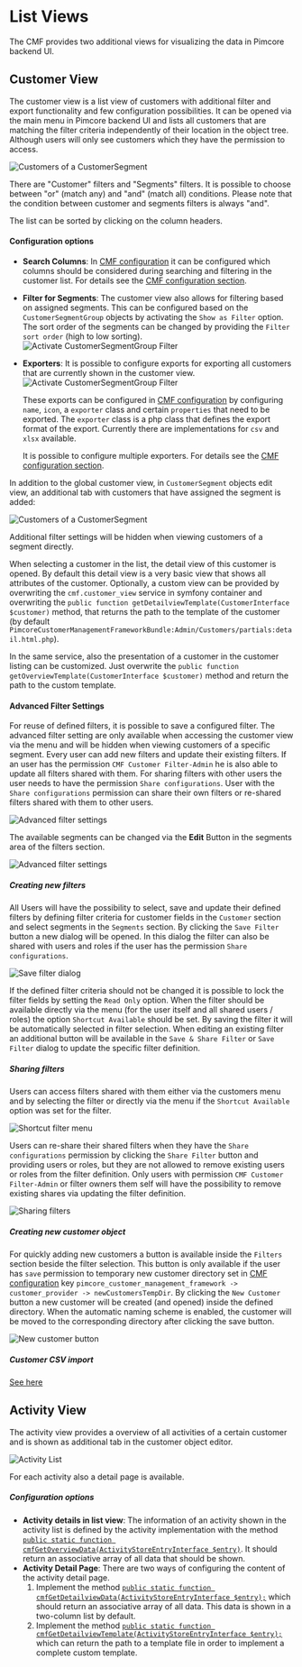 # List Views

The CMF provides two additional views for visualizing the data in Pimcore backend UI.

## Customer View

The customer view is a list view of customers with additional filter and export functionality and few configuration 
possibilities. It can be opened via the main menu in Pimcore backend UI and lists all customers that are matching the 
filter criteria independently of their location in the object tree. Although users will only see customers which they have the permission to access.

![Customers of a CustomerSegment](./img/customer-list-2.png)

There are "Customer" filters and "Segments" filters. It is possible to choose between "or" (match any) and "and" (match all) conditions.
Please note that the condition between customer and segments filters is always "and".
 
The list can be sorted by clicking on the column headers.

#### Configuration options
- **Search Columns**: In [CMF configuration](./03_Configuration.md) it can be configured which columns should be considered 
  during searching and filtering in the customer list. For details see the [CMF configuration section](./03_Configuration.md).
   
- **Filter for Segments**: The customer view also allows for filtering based on assigned segments. This can be configured
  based on the `CustomerSegmentGroup` objects by activating the `Show as Filter` option. The sort order of the segments can
  be changed by providing the `Filter sort order` (high to low sorting).
  ![Activate CustomerSegmentGroup Filter](./img/customer-list-3.png)
  
- **Exporters**: It is possible to configure exports for exporting all customers that are currently shown in the customer view. 
  ![Activate CustomerSegmentGroup Filter](./img/customer-list-4.jpg)
  
  These exports can be configured in [CMF configuration](./03_Configuration.md) by configuring `name`, `icon`, a `exporter` class
  and certain `properties` that need to be exported. The `exporter` class is a php class that defines the export format 
  of the export. Currently there are implementations for `csv` and `xlsx` available. 
  
  It is possible to configure multiple exporters.  For details see the [CMF configuration section](./03_Configuration.md). 
  

In addition to the global customer view, in `CustomerSegment` objects edit view, an additional tab with customers that 
have assigned the segment is added: 

![Customers of a CustomerSegment](./img/customer-list-5.png)

Additional filter settings will be hidden when viewing customers of a segment directly.

When selecting a customer in the list, the detail view of this customer is opened. By default this detail view is a very 
basic view that shows all attributes of the customer. Optionally, a custom view can be provided by overwriting the 
`cmf.customer_view` service in symfony container and overwriting the `public function getDetailviewTemplate(CustomerInterface $customer)`
method, that returns the path to the template of the customer (by default `PimcoreCustomerManagementFrameworkBundle:Admin/Customers/partials:detail.html.php`).  

In the same service, also the presentation of a customer in the customer listing can be customized. Just overwrite the 
`public function getOverviewTemplate(CustomerInterface $customer)` method and return the path to the custom template.  

#### Advanced Filter Settings

For reuse of defined filters, it is possible to save a configured filter. The advanced filter setting are 
only available when accessing the customer view via the menu and will be hidden when viewing customers of a specific segment.
Every user can add new filters and update their existing filters. If an user has the permission `CMF Customer Filter-Admin` he is also able to 
update all filters shared with them. For sharing filters with other users the user needs to have the permission `Share configurations`. 
User with the `Share configurations` permission can share their own filters or re-shared filters shared with them to other users.

![Advanced filter settings](./img/advanced-filter-settings-1.png)

The available segments can be changed via the **Edit** Button in the segments area of the filters section.

![Advanced filter settings](./img/advanced-filter-settings-5.png)

##### Creating new filters

All Users will have the possibility to select, save and update their defined filters by defining filter criteria for 
customer fields in the `Customer` section and select segments in the `Segments` section. 
By clicking the `Save Filter` button a new dialog will be opened. In this dialog the filter can also be shared with users 
and roles if the user has the permission `Share configurations`. 

![Save filter dialog](./img/advanced-filter-settings-2.png)

If the defined filter criteria should not be changed it is possible to lock the filter fields by setting the `Read Only` option. 
When the filter should be available directly via the menu (for the user itself and all shared users / roles) the option `Shortcut Available` should be set. 
By saving the filter it will be automatically selected in filter selection. When editing an existing filter an additional
button will be available in the `Save & Share Filter` or `Save Filter` dialog to update the specific filter definition.

##### Sharing filters

Users can access filters shared with them either via the customers menu and by selecting the filter or directly via the menu
if the `Shortcut Available` option was set for the filter.

![Shortcut filter menu](./img/advanced-filter-settings-3.png)

Users can re-share their shared filters when they have the `Share configurations` permission by clicking the `Share Filter` 
button and providing users or roles, but they are not allowed to remove existing users or roles from the filter definition. 
Only users with permission `CMF Customer Filter-Admin` or filter owners them self will have the possibility to remove 
existing shares via updating the filter definition.

![Sharing filters](./img/advanced-filter-settings-4.png)

##### Creating new customer object

For quickly adding new customers a button is available inside the `Filters` section beside the filter selection. This button is 
only available if the user has `save` permission to temporary new customer directory set in [CMF configuration](./03_Configuration.md) 
key `pimcore_customer_management_framework -> customer_provider -> newCustomersTempDir`. By clicking the `New Customer` button a 
new customer will be created (and opened) inside the defined directory. When the automatic naming scheme is enabled, the customer will be moved to the corresponding directory after clicking the save button.

![New customer button](./img/new-customer-1.png)

##### Customer CSV import
[See here](./29_CustomerImport.md)

## Activity View

The activity view provides a overview of all activities of a certain customer and is shown as additional tab in the 
customer object editor. 

![Activity List](./img/activity-list-1.jpg)

For each activity also a detail page is available.  

##### Configuration options
- **Activity details in list view**: The information of an activity shown in the activity list is defined by the activity 
implementation with the method 
[`public static function cmfGetOverviewData(ActivityStoreEntryInterface $entry)`](https://github.com/pimcore/customer-data-framework/blob/master/src/Model/ActivityInterface.php#L112). 
It should return an associative array of all data that should be shown.  
- **Activity Detail Page**: There are two ways of configuring the content of the activity detail page. 
    1) Implement the method [`public static function cmfGetDetailviewData(ActivityStoreEntryInterface $entry);`](https://github.com/pimcore/customer-data-framework/blob/master/src/Model/ActivityInterface.php#L121) 
       which should return an associative array of all data. This data is shown in a two-column list by default.  
    2) Implement the method [`public static function cmfGetDetailviewTemplate(ActivityStoreEntryInterface $entry);`](https://github.com/pimcore/customer-data-framework/blob/master/src/Model/ActivityInterface.php#L130)
       which can return the path to a template file in order to implement a complete custom template.
       